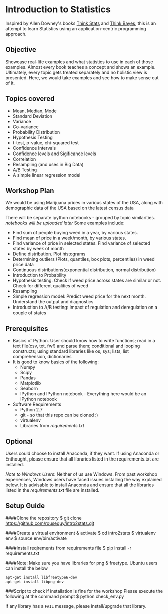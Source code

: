 # Introduction to Statistics

Inspired by Allen Downey's books [Think Stats](http://greenteapress.com/thinkstats/) and [Think Bayes](http://greenteapress.com/thinkbayes/), this is an attempt to learn Statistics using an application-centric programming approach. 

## Objective
Showcase real-life examples and what statistics to use in each of those examples. Almost every book teaches a concept and shows an example. Ultimately, every topic gets treated separately and no holistic view is presented. Here, we would take examples and see how to make sense out of it. 

## Topics covered

* Mean, Median, Mode
* Standard Deviation
* Variance
* Co-variance
* Probability Distribution
* Hypothesis Testing
* t-test, p-value, chi-squared test
* Confidence Intervals
* Confidence levels and Sigificance levels
* Correlation
* Resampling (and uses in Big Data)
* A/B Testing
* A simple linear regression model

## Workshop Plan
We would be using Marijuana prices in various states of the USA, along with demographic data of the USA based on the latest census data

There will be separate ipython notebooks - grouped by topic similarities. *notebooks will be uploaded later*
Some examples include:
* Find sum of people buying weed in a year, by various states.
* Find mean of price in a week/month, by various states.
* Find variance of price in selected states. Find variance of selected states by week of month
* Define distribution. Plot histograms
* Determining outliers (Plots, quantiles, box plots, percentiles) in weed price data
* Continuous distributions(exponential distribution, normal distribution)
* Introduction to Probability
* Hypothesis testing. Check if weed price across states are similar or not. Check for different qualities of weed
* Resampling
* Simple regression model: Predict weed price for the next month. Understand the output and diagnostics
* Introduction to A/B testing: Impact of regulation and deregulation on a couple of states 


## Prerequisites
* Basics of Python. User should know how to write functions; read in a text file(csv, txt, fwf) and parse them; conditional and looping constructs; using standard libraries like os, sys; lists, list comprehension, dictionaries
* It is good to know basics of the following:
    * Numpy
    * Scipy
    * Pandas
    * Matplotlib
    * Seaborn
    * IPython and IPython notebook - Everything here would be an IPython notebook
* Software Requirements
    * Python 2.7
    * git - so that this repo can be cloned :)  
    * virtualenv
    * Libraries from *requirements.txt*

## Optional
Users could choose to install Anaconda, if they want. If using Anaconda or Enthought, please ensure that all libraries listed in the requirements.txt are installed. 

*Note to Windows Users*: Neither of us use Windows. From past workshop experiences, Windows users have faced issues installing the way explained below. It is advisable to install Anaconda and ensure that all the libraries listed in the *requirements.txt* file are installed.  

## Setup Guide

####Clone the repository
    $ git clone https://github.com/rouseguy/intro2stats.git

####Create a virtual environment & activate
    $ cd intro2stats
    $ virtualenv env
    $ source env/bin/activate

####Install reqirements from requirements file
    $ pip install -r requirements.txt

####Note: Make sure you have libraries for png & freetype.
Ubuntu users can install the below

    apt-get install libfreetype6-dev
    apt-get install libpng-dev

###Script to check if installation is fine for the workshop
Please execute the following at the command prompt
    $ python check_env.py

If any library has a `FAIL` message, please install/upgrade that library.

